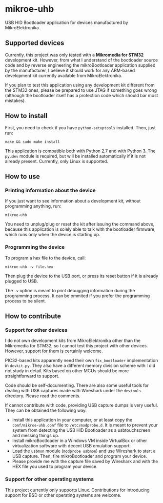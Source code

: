 mikroe-uhb
==========

USB HID Bootloader application for devices manufactured by MikroElektronika.


Supported devices
-----------------

Currently, this project was only tested with a **Mikromedia for STM32** development kit. However, from what I understand of the bootloader source code and by reverse engineering the mikroBootloader application supplied by the manufacturer, I believe it should work for any ARM-based development kit currently available from MikroElektronika.

If you plan to test this application using any development kit different from the STM32 ones, please be prepared to use JTAG if something goes wrong (although the bootloader itself has a protection code which should bar most mistakes).


How to install
--------------

First, you need to check if you have `python-setuptools` installed.
Then, just run:

```
make && sudo make install
```

This application is compatible both with Python 2.7 and with Python 3. The `pyudev` module is required, but will be installed automatically if it is not already present. Currently, only Linux is supported.


How to use
----------

### Printing information about the device

If you just want to see information about a development kit, without programming anything, run:

```
mikroe-uhb
```

You need to unplug/plug or reset the kit after issuing the command above, because this application is solely able to talk with the bootloader firmware, which runs only when the device is starting up.


### Programming the device

To program a hex file to the device, call:

```
mikroe-uhb -v file.hex
```

Then plug the device to the USB port, or press its reset button if it is already plugged to USB.

The `-v` option is meant to print debugging information during the programming process. It can be ommited if you prefer the programming process to be silent.


How to contribute
-----------------

### Support for other devices

I do not own development kits from MikroElektronika other than the Mikromedia for STM32, so I cannot test this project with other devices. However, support for them is certainly welcome.

PIC32-based kits apparently need their own `fix_bootloader` implementation in `devkit.py`. They also have a different memory division scheme with I did not study in detail. Kits based on other MCUs should be more straightforward to support.

Code should be self-documenting. There are also some useful tools for dealing with USB captures made with Wireshark under the `devtools` directory. Please read the comments.

If cannot contribute with code, providing USB capture dumps is very useful. They can be obtained the following way:

* Install this application in your computer, or at least copy the `conf/mikroe-uhb.conf` file to `/etc/modprobe.d`. It is meant to prevent your system from detecting the USB HID Bootloader as a usbtouchscreen and messing things up.
* Install mikroBootloader in a Windows VM inside VirtualBox or other virtualization software with decent USB emulation support.
* Load the `usbmon` module (`modprobe usbmon`) and use Wireshark to start a USB capture. Then, fire mikroBootloader and program your device.
* Please provide me with the capture file saved by Wireshark and with the HEX file you used to program your device.

### Support for other operating systems

This project currently only supports Linux. Contributions for introducing support for BSD or other operating systems are welcome.
